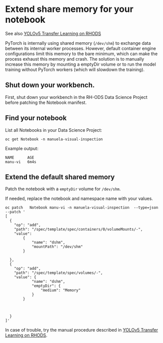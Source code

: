# Extend share memory for your notebook 
See also [YOLOv5 Transfer Learning on RHODS](https://github.com/rh-aiservices-bu/yolov5-transfer-learning#environment-and-prerequisites)


PyTorch is internally using shared memory (`/dev/shm`) to exchange data between its internal worker processes. However, default container engine configurations limit this memory to the bare minimum, which can make the process exhaust this memory and crash. The solution is to manually increase this memory by mounting a emptyDir volume or to run the model training without PyTorch workers (which will slowdown the training).

## Shut down your workbench.
First, shut down your workbench in the RH-ODS Data Science Project before patching the Notebook manifest.


## Find your notebook

List all Notebooks in your Data Science Project:
```
oc get Notebook -n manuela-visual-inspection
```

Example output:
```
NAME      AGE
manu-vi   6m4s
```

## Extend the default shared memory

Patch the notebook with a `emptyDir` volume for `/dev/shm`. 

If needed, replace the notebook and namespace name with your values.

```
oc patch   Notebook manu-vi -n manuela-visual-inspection  --type=json --patch '
[
  { 
    "op": "add",
    "path": "/spec/template/spec/containers/0/volumeMounts/-",
    "value": 
        {
            "name": "dshm",
            "mountPath": "/dev/shm"
        }
     
  },
  { 
    "op": "add",
    "path": "/spec/template/spec/volumes/-",
    "value": {
            "name": "dshm",
            "emptyDir": {
                "medium": "Memory"
            }
        }


     
  }
]'
```
In case of trouble, try the manual procedure described in  [YOLOv5 Transfer Learning on RHODS](https://github.com/rh-aiservices-bu/yolov5-transfer-learning#environment-and-prerequisites).
